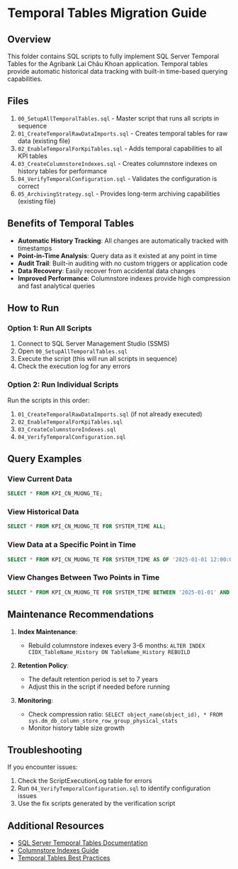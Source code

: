 # Temporal Tables Migration Guide

## Overview

This folder contains SQL scripts to fully implement SQL Server Temporal Tables for the Agribank Lai Châu Khoan application. Temporal tables provide automatic historical data tracking with built-in time-based querying capabilities.

## Files

1. `00_SetupAllTemporalTables.sql` - Master script that runs all scripts in sequence
2. `01_CreateTemporalRawDataImports.sql` - Creates temporal tables for raw data (existing file)
3. `02_EnableTemporalForKpiTables.sql` - Adds temporal capabilities to all KPI tables
4. `03_CreateColumnstoreIndexes.sql` - Creates columnstore indexes on history tables for performance
5. `04_VerifyTemporalConfiguration.sql` - Validates the configuration is correct
6. `05_ArchivingStrategy.sql` - Provides long-term archiving capabilities (existing file)

## Benefits of Temporal Tables

- **Automatic History Tracking**: All changes are automatically tracked with timestamps
- **Point-in-Time Analysis**: Query data as it existed at any point in time
- **Audit Trail**: Built-in auditing with no custom triggers or application code
- **Data Recovery**: Easily recover from accidental data changes
- **Improved Performance**: Columnstore indexes provide high compression and fast analytical queries

## How to Run

### Option 1: Run All Scripts

1. Connect to SQL Server Management Studio (SSMS)
2. Open `00_SetupAllTemporalTables.sql`
3. Execute the script (this will run all scripts in sequence)
4. Check the execution log for any errors

### Option 2: Run Individual Scripts

Run the scripts in this order:

1. `01_CreateTemporalRawDataImports.sql` (if not already executed)
2. `02_EnableTemporalForKpiTables.sql`
3. `03_CreateColumnstoreIndexes.sql`
4. `04_VerifyTemporalConfiguration.sql`

## Query Examples

### View Current Data
```sql
SELECT * FROM KPI_CN_MUONG_TE;
```

### View Historical Data
```sql
SELECT * FROM KPI_CN_MUONG_TE FOR SYSTEM_TIME ALL;
```

### View Data at a Specific Point in Time
```sql
SELECT * FROM KPI_CN_MUONG_TE FOR SYSTEM_TIME AS OF '2025-01-01 12:00:00';
```

### View Changes Between Two Points in Time
```sql
SELECT * FROM KPI_CN_MUONG_TE FOR SYSTEM_TIME BETWEEN '2025-01-01' AND '2025-02-01';
```

## Maintenance Recommendations

1. **Index Maintenance**:
   - Rebuild columnstore indexes every 3-6 months: `ALTER INDEX CIDX_TableName_History ON TableName_History REBUILD`

2. **Retention Policy**:
   - The default retention period is set to 7 years
   - Adjust this in the script if needed before running

3. **Monitoring**:
   - Check compression ratio: `SELECT object_name(object_id), * FROM sys.dm_db_column_store_row_group_physical_stats`
   - Monitor history table size growth

## Troubleshooting

If you encounter issues:

1. Check the ScriptExecutionLog table for errors
2. Run `04_VerifyTemporalConfiguration.sql` to identify configuration issues
3. Use the fix scripts generated by the verification script

## Additional Resources

- [SQL Server Temporal Tables Documentation](https://docs.microsoft.com/en-us/sql/relational-databases/tables/temporal-tables)
- [Columnstore Indexes Guide](https://docs.microsoft.com/en-us/sql/relational-databases/indexes/columnstore-indexes-overview)
- [Temporal Tables Best Practices](https://docs.microsoft.com/en-us/sql/relational-databases/tables/temporal-table-usage-scenarios)
